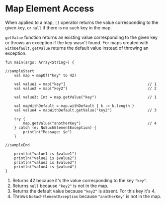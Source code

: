 # Map Element Access

When applied to a map, `[]` operator returns the value corresponding to the given key, or `null` if there is no such key in the map.  

`getValue` function returns an existing value corresponding to the given key or throws an exception if the key wasn't found. 
For maps created with `withDefault`, `getValue` returns the default value instead of throwing an exception.

```run-kotlin
fun main(args: Array<String>) {

//sampleStart
    val map = mapOf("key" to 42)
    
    val value1 = map["key"]                                     // 1
    val value2 = map["key2"]                                    // 2

    val value3: Int = map.getValue("key")                       // 1

    val mapWithDefault = map.withDefault { k -> k.length }
    val value4 = mapWithDefault.getValue("key2")                // 3
    
    try {
        map.getValue("anotherKey")                              // 4
    } catch (e: NoSuchElementException) {
        println("Message: $e")
    }

//sampleEnd

    println("value1 is $value1")
    println("value2 is $value2")
    println("value3 is $value3")
    println("value4 is $value4")
}
```

1. Returns 42 because it's the value corresponding to the key `"key"`.
2. Returns `null` because `"key2"` is not in the map.
3. Returns the default value because `"key2"` is absent. For this key it's 4.
4. Throws `NoSuchElementException` because `"anotherKey"` is not in the map.
